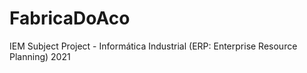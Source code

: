 # FabricaDoAco
IEM Subject Project - Informática Industrial (ERP: Enterprise Resource Planning) 2021
